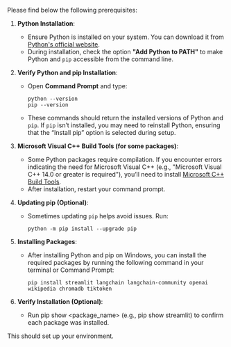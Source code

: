 Please find below the following prerequisites:

1. **Python Installation**:
   - Ensure Python is installed on your system. You can download it from [Python's official website](https://www.python.org/downloads/).
   - During installation, check the option **"Add Python to PATH"** to make Python and `pip` accessible from the command line.

2. **Verify Python and pip Installation**:
   - Open **Command Prompt** and type:
     ```shell
     python --version
     pip --version
     ```
   - These commands should return the installed versions of Python and `pip`. If `pip` isn’t installed, you may need to reinstall Python, ensuring that the “Install pip” option is selected during setup.

3. **Microsoft Visual C++ Build Tools (for some packages)**:
   - Some Python packages require compilation. If you encounter errors indicating the need for Microsoft Visual C++ (e.g., "Microsoft Visual C++ 14.0 or greater is required"), you’ll need to install [Microsoft C++ Build Tools](https://visualstudio.microsoft.com/visual-cpp-build-tools/).
   - After installation, restart your command prompt.


4. **Updating pip (Optional)**:
   - Sometimes updating `pip` helps avoid issues. Run:
     ```shell
     python -m pip install --upgrade pip
     ```

5. **Installing Packages**:
   - After installing Python and pip on Windows, you can install the required packages by running the following command in your terminal or Command Prompt:
     ```shell
     pip install streamlit langchain langchain-community openai wikipedia chromadb tiktoken
     ```
5. **Verify Installation (Optional)**:
   - Run pip show <package_name> (e.g., pip show streamlit) to confirm each package was installed.
   
This should set up your environment.
